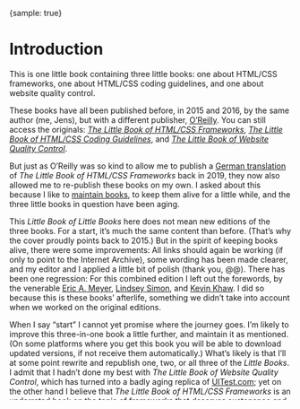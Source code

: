 {sample: true}
# Introduction

This is one little book containing three little books: one about HTML/CSS frameworks, one about HTML/CSS coding guidelines, and one about website quality control.

These books have all been published before, in 2015 and 2016, by the same author (me, Jens), but with a different publisher, [O’Reilly](https://www.oreilly.com/). You can still access the originals: [_The Little Book of HTML/CSS Frameworks_](https://www.oreilly.com/library/view/the-little-book/9781492048121/), [_The Little Book of HTML/CSS Coding Guidelines_](https://www.oreilly.com/library/view/the-little-book/9781492048459/), and [_The Little Book of Website Quality Control_](https://www.oreilly.com/library/view/the-little-book/9781492042860/).

But just as O’Reilly was so kind to allow me to publish a [German translation](https://meiert.com/de/publications/books/das-kleine-buch-der-html-css-frameworks/) of _The Little Book of HTML/CSS Frameworks_ back in 2019, they now also allowed me to re-publish these books on my own. I asked about this because I like to [maintain books](https://meiert.com/en/blog/living-websites-living-books/), to keep them alive for a little while, and the three little books in question have been aging.

This _Little Book of Little Books_ here does not mean new editions of the three books. For a start, it’s much the same content than before. (That’s why the cover proudly points back to 2015.) But in the spirit of keeping books alive, there were some improvements: All links should again be working (if only to point to the Internet Archive), some wording has been made clearer, and my editor and I applied a little bit of polish (thank you, @@). There has been one regression: For this combined edition I left out the forewords, by the venerable [Eric A. Meyer](https://meyerweb.com/), [Lindsey Simon](http://www.idreamofuni.com/), and [Kevin Khaw](http://kevthedev.com/). I did so because this is these books’ afterlife, something we didn’t take into account when we worked on the original editions.

When I say “start” I cannot yet promise where the journey goes. I’m likely to improve this three-in-one book a little further, and maintain it as mentioned. (On some platforms where you get this book you will be able to download updated versions, if not receive them automatically.) What’s likely is that I’ll at some point rewrite and republish one, two, or all three of the _Little Books_. I admit that I hadn’t done my best with _The Little Book of Website Quality Control_, which has turned into a badly aging replica of [UITest.com](https://uitest.com/); yet on the other hand I believe that _The Little Book of HTML/CSS Frameworks_ is an underrated book on the topic of frameworks that deserves sustenance and additional pages.

I like to offer my books liberally and freely, so I’m sure you won’t mind the uncertainty; I thank you for picking up this book—these books—now, a few years after their release. Please enjoy.

—Jens